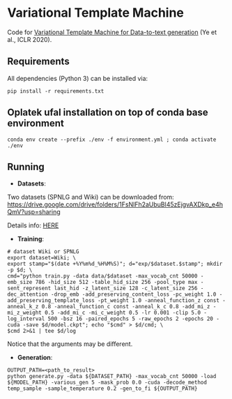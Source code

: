 # Variational Template Machine

Code for [Variational Template Machine for Data-to-text generation](https://openreview.net/forum?id=HkejNgBtPB) (Ye et al., ICLR 2020). 

## Requirements
All dependencies (Python 3) can be installed via:
```
pip install -r requirements.txt
```

## Oplatek ufal installation on top of conda base environment
```
conda env create --prefix ./env -f environment.yml ; conda activate ./env
```

## Running
- **Datasets**:

Two datasets (SPNLG and Wiki) can be downloaded from: https://drive.google.com/drive/folders/1FsNlFh2aUbuBl45zEjgvAXDkp_e4hQmV?usp=sharing

Details info: [HERE](./data/README.md)

- **Training**:

```
# dataset Wiki or SPNLG
export dataset=Wiki; \
export stamp="$(date +%Y%m%d_%H%M%S)"; d="exp/$dataset.$stamp"; mkdir -p $d; \
cmd="python train.py -data data/$dataset -max_vocab_cnt 50000 -emb_size 786 -hid_size 512 -table_hid_size 256 -pool_type max -sent_represent last_hid -z_latent_size 128 -c_latent_size 256 -dec_attention -drop_emb -add_preserving_content_loss -pc_weight 1.0 -add_preserving_template_loss -pt_weight 1.0 -anneal_function_z const -anneal_k_z 0.8 -anneal_function_c const -anneal_k_c 0.8 -add_mi_z -mi_z_weight 0.5 -add_mi_c -mi_c_weight 0.5 -lr 0.001 -clip 5.0 -log_interval 500 -bsz 16 -paired_epochs 5 -raw_epochs 2 -epochs 20 -cuda -save $d/model.ckpt"; echo "$cmd" > $d/cmd; \
$cmd 2>&1 | tee $d/log
```
Notice that the arguments may be different.
- **Generation**:
```
OUTPUT_PATH=<path_to_result>
python generate.py -data ${DATASET_PATH} -max_vocab_cnt 50000 -load ${MODEL_PATH} -various_gen 5 -mask_prob 0.0 -cuda -decode_method temp_sample -sample_temperature 0.2 -gen_to_fi ${OUTPUT_PATH}
``` 
